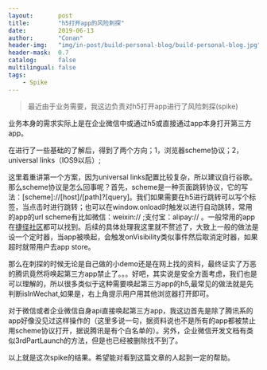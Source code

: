 ```yaml
---
layout:       post
title:        "h5打开app的风险刺探"
date:         2019-06-13
author:       "Conan"
header-img:   "img/in-post/build-personal-blog/build-personal-blog.jpg"
header-mask:  0.7
catalog:      false
multilingual: false
tags:
    - Spike
---
```


>最近由于业务需要，我这边负责对h5打开app进行了风险刺探(spike)

业务本身的需求实际上是在企业微信中或通过h5或直接通过app本身打开第三方app。

在进行了一些基础的了解后，得到了两个方向；1，浏览器scheme协议；2，universal links（IOS9以后）;

这里着重讲第一个方案，因为universal links配置比较复杂，所以建议自行谷歌。
那么scheme协议是怎么回事呢？首先，scheme是一种页面跳转协议，它的写法：[scheme]://[host]/[path]?[query]。我们如果需要在h5进行跳转可以写个<a href={scheme}></a>标签，当点击时进行跳转；也可以在window.onload时触发以进行自动跳转，常用的app的url scheme有比如微信：weixin:// ;支付宝：alipay:// 。一般常用的app在[捷径社区](https://sharecuts.cn)都可以找到。后续的具体处理我这里就不赘述了，大致上一般的做法是设一个定时器，当app被唤起，会触发onVisibility类似事件然后取消定时器，如果超时就带用户去app store。

那么在刺探的时候无论是自己做的小demo还是在网上找的资料，最终证实了万恶的腾讯竟然将唤起第三方app禁止了。。。好吧，其实说是安全方面考虑，我们也是可以理解的，所以很多类似于这种需要唤起第三方app的h5,最常见的做法就是先判断isInWechat,如果是，右上角提示用户用其他浏览器打开即可。

对于微信或者企业微信自身api直接唤起第三方app，我这边首先是除了腾讯系的app好像没见过这样操作的（这里多说一句，据资料说也不是所有的app都被禁止用scheme协议打开，据说腾讯是有个白名单的）。另外，企业微信开发文档有类似3rdPartLaunch的方法，但是也已经被删除找不到了。

以上就是这次spike的结果。希望能对看到这篇文章的人起到一定的帮助。